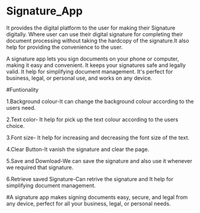 # Signature_App
It provides the digital platform to the user for making their Signature digitally. Where user can use their digital signature for completing their document processing without taking the hardcopy of the signature.It also help for providing the convenience to the user.

A signature app lets you sign documents on your phone or computer, making it easy and convenient. It keeps your signatures safe and legally valid. It help for simplifying document management. It's perfect for business, legal, or personal use, and works on any device.

#Funtionality

1.Background colour-It can change the background colour according to the users need.

2.Text color- It help for pick up the text colour according to the users choice.

3.Font size- It help for increasing and decreasing the font size of the text.

4.Clear Button-It vanish the signature and clear the page.

5.Save and Download-We can save the signature and also use it whenever we required that signature.

6.Retrieve saved Signature-Can retrive the signature and  It help for simplifying document management.

#A signature app makes signing documents easy, secure, and legal from any device, perfect for all your business, legal, or personal needs.









